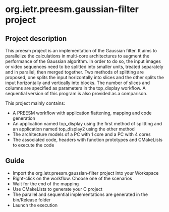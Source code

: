 # org.ietr.preesm.gaussian-filter project
## Project description 

This preesm project is an implementation of the Gaussian filter. It aims to parallelize the calculations in multi-core architectures to augment the performance of the Gaussian algorithm. In order to do so, the input images or video sequences need to be splitted into smaller units, treated separately and in parallel, then merged together. Two methods of splitting are proposed, one splits the input horizontally into slices and the other splits the input horizontally and vertically into blocks. The number of slices and columns are specified as parameters in the top_display workflow. A sequential version of this program is also provided as a comparison.

This project mainly contains:

* A PREESM workflow with application flattening, mapping and code generation
* An application named top_display using the first method of splitting and an application named top_display2 using the other method
* The architecture models of a PC with 1 core and a PC with 4 cores
* The associated code, headers with function prototypes and CMakeLists to execute the code

## Guide

* Import the org.ietr.preesm.gaussian-filter project into your Workspace
* Right-click on the workflow. Choose one of the scenarios
* Wait for the end of the mapping
* Use CMakeLists to generate your C project
* The parallel and sequential implementations are generated in the bin/Release folder
* Launch the execution